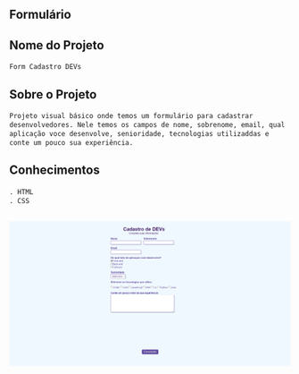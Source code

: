 ## Formulário

## Nome do Projeto

    Form Cadastro DEVs

## Sobre o Projeto

    Projeto visual básico onde temos um formulário para cadastrar desenvolvedores. Nele temos os campos de nome, sobrenome, email, qual aplicação voce desenvolve, senioridade, tecnologias utilizaddas e conte um pouco sua experiência.

## Conhecimentos

    . HTML
    . CSS

##

<img src="Image.png">
